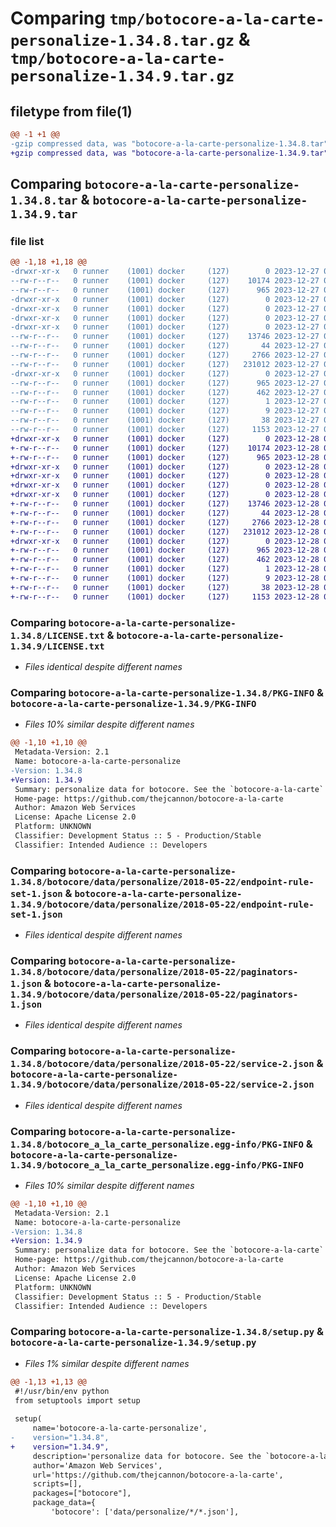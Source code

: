 # Comparing `tmp/botocore-a-la-carte-personalize-1.34.8.tar.gz` & `tmp/botocore-a-la-carte-personalize-1.34.9.tar.gz`

## filetype from file(1)

```diff
@@ -1 +1 @@
-gzip compressed data, was "botocore-a-la-carte-personalize-1.34.8.tar", last modified: Wed Dec 27 01:06:49 2023, max compression
+gzip compressed data, was "botocore-a-la-carte-personalize-1.34.9.tar", last modified: Thu Dec 28 01:06:50 2023, max compression
```

## Comparing `botocore-a-la-carte-personalize-1.34.8.tar` & `botocore-a-la-carte-personalize-1.34.9.tar`

### file list

```diff
@@ -1,18 +1,18 @@
-drwxr-xr-x   0 runner    (1001) docker     (127)        0 2023-12-27 01:06:49.283337 botocore-a-la-carte-personalize-1.34.8/
--rw-r--r--   0 runner    (1001) docker     (127)    10174 2023-12-27 01:06:49.000000 botocore-a-la-carte-personalize-1.34.8/LICENSE.txt
--rw-r--r--   0 runner    (1001) docker     (127)      965 2023-12-27 01:06:49.283337 botocore-a-la-carte-personalize-1.34.8/PKG-INFO
-drwxr-xr-x   0 runner    (1001) docker     (127)        0 2023-12-27 01:06:49.283337 botocore-a-la-carte-personalize-1.34.8/botocore/
-drwxr-xr-x   0 runner    (1001) docker     (127)        0 2023-12-27 01:06:49.283337 botocore-a-la-carte-personalize-1.34.8/botocore/data/
-drwxr-xr-x   0 runner    (1001) docker     (127)        0 2023-12-27 01:06:49.283337 botocore-a-la-carte-personalize-1.34.8/botocore/data/personalize/
-drwxr-xr-x   0 runner    (1001) docker     (127)        0 2023-12-27 01:06:49.283337 botocore-a-la-carte-personalize-1.34.8/botocore/data/personalize/2018-05-22/
--rw-r--r--   0 runner    (1001) docker     (127)    13746 2023-12-27 01:06:29.000000 botocore-a-la-carte-personalize-1.34.8/botocore/data/personalize/2018-05-22/endpoint-rule-set-1.json
--rw-r--r--   0 runner    (1001) docker     (127)       44 2023-12-27 01:06:29.000000 botocore-a-la-carte-personalize-1.34.8/botocore/data/personalize/2018-05-22/examples-1.json
--rw-r--r--   0 runner    (1001) docker     (127)     2766 2023-12-27 01:06:29.000000 botocore-a-la-carte-personalize-1.34.8/botocore/data/personalize/2018-05-22/paginators-1.json
--rw-r--r--   0 runner    (1001) docker     (127)   231012 2023-12-27 01:06:29.000000 botocore-a-la-carte-personalize-1.34.8/botocore/data/personalize/2018-05-22/service-2.json
-drwxr-xr-x   0 runner    (1001) docker     (127)        0 2023-12-27 01:06:49.283337 botocore-a-la-carte-personalize-1.34.8/botocore_a_la_carte_personalize.egg-info/
--rw-r--r--   0 runner    (1001) docker     (127)      965 2023-12-27 01:06:49.000000 botocore-a-la-carte-personalize-1.34.8/botocore_a_la_carte_personalize.egg-info/PKG-INFO
--rw-r--r--   0 runner    (1001) docker     (127)      462 2023-12-27 01:06:49.000000 botocore-a-la-carte-personalize-1.34.8/botocore_a_la_carte_personalize.egg-info/SOURCES.txt
--rw-r--r--   0 runner    (1001) docker     (127)        1 2023-12-27 01:06:49.000000 botocore-a-la-carte-personalize-1.34.8/botocore_a_la_carte_personalize.egg-info/dependency_links.txt
--rw-r--r--   0 runner    (1001) docker     (127)        9 2023-12-27 01:06:49.000000 botocore-a-la-carte-personalize-1.34.8/botocore_a_la_carte_personalize.egg-info/top_level.txt
--rw-r--r--   0 runner    (1001) docker     (127)       38 2023-12-27 01:06:49.283337 botocore-a-la-carte-personalize-1.34.8/setup.cfg
--rw-r--r--   0 runner    (1001) docker     (127)     1153 2023-12-27 01:06:49.000000 botocore-a-la-carte-personalize-1.34.8/setup.py
+drwxr-xr-x   0 runner    (1001) docker     (127)        0 2023-12-28 01:06:50.946350 botocore-a-la-carte-personalize-1.34.9/
+-rw-r--r--   0 runner    (1001) docker     (127)    10174 2023-12-28 01:06:50.000000 botocore-a-la-carte-personalize-1.34.9/LICENSE.txt
+-rw-r--r--   0 runner    (1001) docker     (127)      965 2023-12-28 01:06:50.946350 botocore-a-la-carte-personalize-1.34.9/PKG-INFO
+drwxr-xr-x   0 runner    (1001) docker     (127)        0 2023-12-28 01:06:50.946350 botocore-a-la-carte-personalize-1.34.9/botocore/
+drwxr-xr-x   0 runner    (1001) docker     (127)        0 2023-12-28 01:06:50.946350 botocore-a-la-carte-personalize-1.34.9/botocore/data/
+drwxr-xr-x   0 runner    (1001) docker     (127)        0 2023-12-28 01:06:50.946350 botocore-a-la-carte-personalize-1.34.9/botocore/data/personalize/
+drwxr-xr-x   0 runner    (1001) docker     (127)        0 2023-12-28 01:06:50.946350 botocore-a-la-carte-personalize-1.34.9/botocore/data/personalize/2018-05-22/
+-rw-r--r--   0 runner    (1001) docker     (127)    13746 2023-12-28 01:06:26.000000 botocore-a-la-carte-personalize-1.34.9/botocore/data/personalize/2018-05-22/endpoint-rule-set-1.json
+-rw-r--r--   0 runner    (1001) docker     (127)       44 2023-12-28 01:06:26.000000 botocore-a-la-carte-personalize-1.34.9/botocore/data/personalize/2018-05-22/examples-1.json
+-rw-r--r--   0 runner    (1001) docker     (127)     2766 2023-12-28 01:06:26.000000 botocore-a-la-carte-personalize-1.34.9/botocore/data/personalize/2018-05-22/paginators-1.json
+-rw-r--r--   0 runner    (1001) docker     (127)   231012 2023-12-28 01:06:26.000000 botocore-a-la-carte-personalize-1.34.9/botocore/data/personalize/2018-05-22/service-2.json
+drwxr-xr-x   0 runner    (1001) docker     (127)        0 2023-12-28 01:06:50.946350 botocore-a-la-carte-personalize-1.34.9/botocore_a_la_carte_personalize.egg-info/
+-rw-r--r--   0 runner    (1001) docker     (127)      965 2023-12-28 01:06:50.000000 botocore-a-la-carte-personalize-1.34.9/botocore_a_la_carte_personalize.egg-info/PKG-INFO
+-rw-r--r--   0 runner    (1001) docker     (127)      462 2023-12-28 01:06:50.000000 botocore-a-la-carte-personalize-1.34.9/botocore_a_la_carte_personalize.egg-info/SOURCES.txt
+-rw-r--r--   0 runner    (1001) docker     (127)        1 2023-12-28 01:06:50.000000 botocore-a-la-carte-personalize-1.34.9/botocore_a_la_carte_personalize.egg-info/dependency_links.txt
+-rw-r--r--   0 runner    (1001) docker     (127)        9 2023-12-28 01:06:50.000000 botocore-a-la-carte-personalize-1.34.9/botocore_a_la_carte_personalize.egg-info/top_level.txt
+-rw-r--r--   0 runner    (1001) docker     (127)       38 2023-12-28 01:06:50.946350 botocore-a-la-carte-personalize-1.34.9/setup.cfg
+-rw-r--r--   0 runner    (1001) docker     (127)     1153 2023-12-28 01:06:50.000000 botocore-a-la-carte-personalize-1.34.9/setup.py
```

### Comparing `botocore-a-la-carte-personalize-1.34.8/LICENSE.txt` & `botocore-a-la-carte-personalize-1.34.9/LICENSE.txt`

 * *Files identical despite different names*

### Comparing `botocore-a-la-carte-personalize-1.34.8/PKG-INFO` & `botocore-a-la-carte-personalize-1.34.9/PKG-INFO`

 * *Files 10% similar despite different names*

```diff
@@ -1,10 +1,10 @@
 Metadata-Version: 2.1
 Name: botocore-a-la-carte-personalize
-Version: 1.34.8
+Version: 1.34.9
 Summary: personalize data for botocore. See the `botocore-a-la-carte` package for more info.
 Home-page: https://github.com/thejcannon/botocore-a-la-carte
 Author: Amazon Web Services
 License: Apache License 2.0
 Platform: UNKNOWN
 Classifier: Development Status :: 5 - Production/Stable
 Classifier: Intended Audience :: Developers
```

### Comparing `botocore-a-la-carte-personalize-1.34.8/botocore/data/personalize/2018-05-22/endpoint-rule-set-1.json` & `botocore-a-la-carte-personalize-1.34.9/botocore/data/personalize/2018-05-22/endpoint-rule-set-1.json`

 * *Files identical despite different names*

### Comparing `botocore-a-la-carte-personalize-1.34.8/botocore/data/personalize/2018-05-22/paginators-1.json` & `botocore-a-la-carte-personalize-1.34.9/botocore/data/personalize/2018-05-22/paginators-1.json`

 * *Files identical despite different names*

### Comparing `botocore-a-la-carte-personalize-1.34.8/botocore/data/personalize/2018-05-22/service-2.json` & `botocore-a-la-carte-personalize-1.34.9/botocore/data/personalize/2018-05-22/service-2.json`

 * *Files identical despite different names*

### Comparing `botocore-a-la-carte-personalize-1.34.8/botocore_a_la_carte_personalize.egg-info/PKG-INFO` & `botocore-a-la-carte-personalize-1.34.9/botocore_a_la_carte_personalize.egg-info/PKG-INFO`

 * *Files 10% similar despite different names*

```diff
@@ -1,10 +1,10 @@
 Metadata-Version: 2.1
 Name: botocore-a-la-carte-personalize
-Version: 1.34.8
+Version: 1.34.9
 Summary: personalize data for botocore. See the `botocore-a-la-carte` package for more info.
 Home-page: https://github.com/thejcannon/botocore-a-la-carte
 Author: Amazon Web Services
 License: Apache License 2.0
 Platform: UNKNOWN
 Classifier: Development Status :: 5 - Production/Stable
 Classifier: Intended Audience :: Developers
```

### Comparing `botocore-a-la-carte-personalize-1.34.8/setup.py` & `botocore-a-la-carte-personalize-1.34.9/setup.py`

 * *Files 1% similar despite different names*

```diff
@@ -1,13 +1,13 @@
 #!/usr/bin/env python
 from setuptools import setup
 
 setup(
     name='botocore-a-la-carte-personalize',
-    version="1.34.8",
+    version="1.34.9",
     description='personalize data for botocore. See the `botocore-a-la-carte` package for more info.',
     author='Amazon Web Services',
     url='https://github.com/thejcannon/botocore-a-la-carte',
     scripts=[],
     packages=["botocore"],
     package_data={
         'botocore': ['data/personalize/*/*.json'],
```

